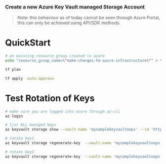 ### Create a new Azure Key Vault managed Storage Account

> Note: this behaviour as of today cannot be seen through Azure Portal, this can only be achieved using API/SDK methods.

# QuickStart
```bash
# an existing resource_group created in azure
echo "resource_group_name=\"make-changes-to-azure-infrastructure\"" > terraform.tfvars

tf plan

tf apply -auto-approve
```


# Test Rotation of Keys
```bash
# make sure you are logged into azure through az-cli
az login

# list ALL managed keys
az keyvault storage show --vault-name 'mysamplekeyvaultoops' --id 'https://mysamplekeyvaultoops.vault.azure.net/storage/mystorageaccountoops' 

# rotate key1
az keyvault storage regenerate-key  --vault-name 'mysamplekeyvaultoops' --id 'https://mysamplekeyvaultoops.vault.azure.net/storage/mystorageaccountoops' --key-name 'key1'

# rotate key2
az keyvault storage regenerate-key  --vault-name 'mysamplekeyvaultoops' --id 'https://mysamplekeyvaultoops.vault.azure.net/storage/mystorageaccountoops' --key-name 'key2'
```